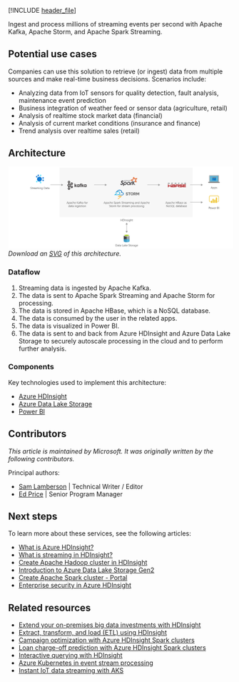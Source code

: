 [!INCLUDE [header_file](../../../includes/sol-idea-header.md)]

Ingest and process millions of streaming events per second with Apache Kafka, Apache Storm, and Apache Spark Streaming.

## Potential use cases

Companies can use this solution to retrieve (or ingest) data from multiple sources and make real-time business decisions. Scenarios include:

- Analyzing data from IoT sensors for quality detection, fault analysis, maintenance event prediction
- Business integration of weather feed or sensor data (agriculture, retail)
- Analysis of realtime stock market data (financial)
- Analysis of current market conditions (insurance and finance)
- Trend analysis over realtime sales (retail)

## Architecture

![Architecture Diagram shows the flow of data through the different processes.](../media/streaming-using-hdinsight.png)
*Download an [SVG](../media/streaming-using-hdinsight.svg) of this architecture.*

### Dataflow

1. Streaming data is ingested by Apache Kafka.
1. The data is sent to Apache Spark Streaming and Apache Storm for processing.
1. The data is stored in Apache HBase, which is a NoSQL database.
1. The data is consumed by the user in the related apps.
1. The data is visualized in Power BI.
1. The data is sent to and back from Azure HDInsight and Azure Data Lake Storage to securely autoscale processing in the cloud and to perform further analysis.

### Components

Key technologies used to implement this architecture:

- [Azure HDInsight](https://azure.microsoft.com/services/hdinsight)
- [Azure Data Lake Storage](https://azure.microsoft.com/services/storage/data-lake-storage)
- [Power BI](https://powerbi.microsoft.com)

## Contributors

*This article is maintained by Microsoft. It was originally written by the following contributors.*

Principal authors:

- [Sam Lamberson](https://www.linkedin.com/in/sam-lamberson-b28a7b17b) | Technical Writer / Editor
- [Ed Price](https://www.linkedin.com/in/priceed) | Senior Program Manager

## Next steps

To learn more about these services, see the following articles:

- [What is Azure HDInsight?](/azure/hdinsight/hdinsight-overview)
- [What is streaming in HDInsight?](/azure/hdinsight/hdinsight-streaming-at-scale-overview)
- [Create Apache Hadoop cluster in HDInsight](/azure/hdinsight/hadoop/apache-hadoop-linux-create-cluster-get-started-portal)
- [Introduction to Azure Data Lake Storage Gen2](/azure/storage/blobs/data-lake-storage-introduction)
- [Create Apache Spark cluster - Portal](/azure/hdinsight/spark/apache-spark-jupyter-spark-sql-use-portal)
- [Enterprise security in Azure HDInsight](/azure/hdinsight/domain-joined/hdinsight-security-overview)

## Related resources

- [Extend your on-premises big data investments with HDInsight](/azure/architecture/solution-ideas/articles/extend-your-on-premises-big-data-investments-with-hdinsight)
- [Extract, transform, and load (ETL) using HDInsight](/azure/architecture/solution-ideas/articles/extract-transform-and-load-using-hdinsight)
- [Campaign optimization with Azure HDInsight Spark clusters](/azure/architecture/solution-ideas/articles/campaign-optimization-with-azure-hdinsight-spark-clusters)
- [Loan charge-off prediction with Azure HDInsight Spark clusters](/azure/architecture/solution-ideas/articles/loan-chargeoff-prediction-with-azure-hdinsight-spark-clusters)
- [Interactive querying with HDInsight](/azure/architecture/solution-ideas/articles/interactive-querying-with-hdinsight)
- [Azure Kubernetes in event stream processing](serverless-event-processing-aks.yml)
- [Instant IoT data streaming with AKS](aks-iot-data-streaming.yml)
